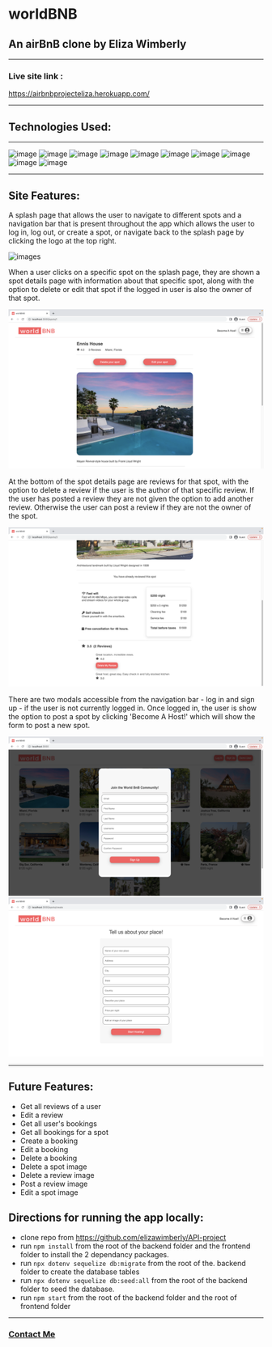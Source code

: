 # worldBNB

## An airBnB clone by Eliza Wimberly

---

### Live site link :

https://airbnbprojecteliza.herokuapp.com/

---

## Technologies Used:

---

![image](https://img.shields.io/badge/JavaScript-F7DF1E?style=for-the-badge&logo=javascript&logoColor=black)
![image](https://img.shields.io/badge/Node.js-43853D?style=for-the-badge&logo=node.js&logoColor=white)
![image](https://img.shields.io/badge/Express.js-404D59?style=for-the-badge)
![image](https://img.shields.io/badge/SQLite-07405E?style=for-the-badge&logo=sqlite&logoColor=white)
![image](https://img.shields.io/badge/sequelize-323330?style=for-the-badge&logo=sequelize&logoColor=blue)
![image](https://img.shields.io/badge/Heroku-430098?style=for-the-badge&logo=heroku&logoColor=white)
![image](https://img.shields.io/badge/React-20232A?style=for-the-badge&logo=react&logoColor=61DAFB)
![image](https://img.shields.io/badge/Redux-593D88?style=for-the-badge&logo=redux&logoColor=white)
![image](https://img.shields.io/badge/HTML5-E34F26?style=for-the-badge&logo=html5&logoColor=white)
![image](https://img.shields.io/badge/CSS-239120?&style=for-the-badge&logo=css3&logoColor=white)

---

## Site Features:

A splash page that allows the user to navigate to different spots and a navigation bar that is present throughout the app which allows the user to log in, log out, or create a spot, or navigate back to the splash page by clicking the logo at the top right.

![images](/images/splashpage.png)

When a user clicks on a specific spot on the splash page, they are shown a spot details page with information about that specific spot, along with the option to delete or edit that spot if the logged in user is also the owner of that spot.

![images](/images/spotdetails.png)

At the bottom of the spot details page are reviews for that spot, with the option to delete a review if the user is the author of that specific review. If the user has posted a review they are not given the option to add another review. Otherwise the user can post a review if they are not the owner of the spot.

![images](/images/reviews.png)

There are two modals accessible from the navigation bar - log in and sign up - if the user is not currently logged in. Once logged in, the user is show the option to post a spot by clicking 'Become A Host!' which will show the form to post a new spot.

![images](/images/modal.png)
![images](/images/form.png)

---

## Future Features:

- Get all reviews of a user
- Edit a review
- Get all user's bookings
- Get all bookings for a spot
- Create a booking
- Edit a booking
- Delete a booking
- Delete a spot image
- Delete a review image
- Post a review image
- Edit a spot image

## Directions for running the app locally:

- clone repo from https://github.com/elizawimberly/API-project
- run <code>npm install</code> from the root of the backend folder and the frontend folder to install the 2 dependancy packages.
- run <code>npx dotenv sequelize db:migrate</code> from the root of the. backend folder to create the database tables
- run <code>npx dotenv sequelize db:seed:all</code> from the root of the backend folder to seed the database.
- run <code>npm start</code> from the root of the backend folder and the root of frontend folder

---

### [Contact Me](elizawimberly@gmail.com)
